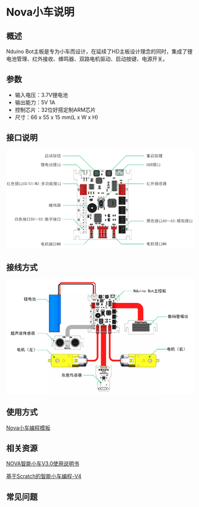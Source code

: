 # Nova小车说明

## 概述
Nduino Bot主板是专为小车而设计，在延续了HD主板设计理念的同时，集成了锂电池管理、红外接收、蜂鸣器、双路电机驱动、启动按键、电源开关。

## 参数
- 输入电压：3.7V锂电池
- 输出能力：5V 1A
- 控制芯片：32位好搭定制ARM芯片 
- 尺寸：66 x 55 x 15 mm(L x W x H)

## 接口说明
![](./images/a02.png)

## 接线方式
![](./images/a03.png)

## 使用方式
[Nova小车编程模板](http://haohaodada.com/show.php?id=581529)

## 相关资源
[NOVA智能小车V3.0使用说明书](https://github.com/Haohaodada-official/haohaodada-docs/blob/master/nova/pdf/NOVA%E6%99%BA%E8%83%BD%E5%B0%8F%E8%BD%A6V3.0%E4%BD%BF%E7%94%A8%E8%AF%B4%E6%98%8E%E4%B9%A6.pdf)

[基于Scratch的智能小车编程-V4](https://github.com/Haohaodada-official/haohaodada-docs/blob/master/nova/pdf/%E5%9F%BA%E4%BA%8EScratch%E7%9A%84%E6%99%BA%E8%83%BD%E5%B0%8F%E8%BD%A6%E7%BC%96%E7%A8%8B-V4.pdf)

## 常见问题

